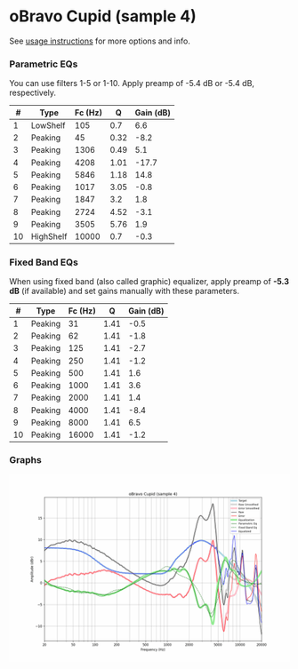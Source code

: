 # oBravo Cupid (sample 4)
See [usage instructions](https://github.com/jaakkopasanen/AutoEq#usage) for more options and info.

### Parametric EQs
You can use filters 1-5 or 1-10. Apply preamp of -5.4 dB or -5.4 dB, respectively.

|   # | Type      |   Fc (Hz) |    Q |   Gain (dB) |
|-----|-----------|-----------|------|-------------|
|   1 | LowShelf  |       105 | 0.7  |         6.6 |
|   2 | Peaking   |        45 | 0.32 |        -8.2 |
|   3 | Peaking   |      1306 | 0.49 |         5.1 |
|   4 | Peaking   |      4208 | 1.01 |       -17.7 |
|   5 | Peaking   |      5846 | 1.18 |        14.8 |
|   6 | Peaking   |      1017 | 3.05 |        -0.8 |
|   7 | Peaking   |      1847 | 3.2  |         1.8 |
|   8 | Peaking   |      2724 | 4.52 |        -3.1 |
|   9 | Peaking   |      3505 | 5.76 |         1.9 |
|  10 | HighShelf |     10000 | 0.7  |        -0.3 |

### Fixed Band EQs
When using fixed band (also called graphic) equalizer, apply preamp of **-5.3 dB** (if available) and set gains manually with these parameters.

|   # | Type    |   Fc (Hz) |    Q |   Gain (dB) |
|-----|---------|-----------|------|-------------|
|   1 | Peaking |        31 | 1.41 |        -0.5 |
|   2 | Peaking |        62 | 1.41 |        -1.8 |
|   3 | Peaking |       125 | 1.41 |        -2.7 |
|   4 | Peaking |       250 | 1.41 |        -1.2 |
|   5 | Peaking |       500 | 1.41 |         1.6 |
|   6 | Peaking |      1000 | 1.41 |         3.6 |
|   7 | Peaking |      2000 | 1.41 |         1.4 |
|   8 | Peaking |      4000 | 1.41 |        -8.4 |
|   9 | Peaking |      8000 | 1.41 |         6.5 |
|  10 | Peaking |     16000 | 1.41 |        -1.2 |

### Graphs
![](./oBravo%20Cupid%20(sample%204).png)
